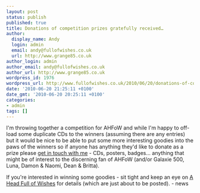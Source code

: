 ```yaml
---
layout: post
status: publish
published: true
title: Donations of competition prizes gratefully received…
author:
  display_name: Andy
  login: admin
  email: andy@fullofwishes.co.uk
  url: http://www.grange85.co.uk
author_login: admin
author_email: andy@fullofwishes.co.uk
author_url: http://www.grange85.co.uk
wordpress_id: 1976
wordpress_url: http://www.fullofwishes.co.uk/2010/06/20/donations-of-competition-prizes-gratefully-received/
date: '2010-06-20 21:25:11 +0100'
date_gmt: '2010-06-20 20:25:11 +0100'
categories:
- admin
tags: []
---
```

<div>I&#39;m throwing together a competition for AHFoW and while I&#39;m happy to off-load some duplicate CDs to the winners (assuming there are any entries) but it would be nice to be able to put some more interesting goodies into the paws of the winners so if anyone has anything they&#39;d like to donate as a prize please <a href="mailto:andy@grange85.co.uk">get in touch with me</a> - CDs, posters, badges... anything that might be of interest to the discerning fan of AHFoW (and/or Galaxie 500, Luna, Damon &amp; Naomi, Dean &amp; Britta).
<p /> If you&#39;re interested in winning some goodies - sit tight and keep an eye on <a href="http://www.fullofwishes.co.uk">A Head Full of Wishes</a> for details (which are just about to be posted).
- news
</p></div>
